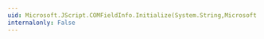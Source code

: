 ```yaml
---
uid: Microsoft.JScript.COMFieldInfo.Initialize(System.String,Microsoft.JScript.COMMemberInfo)
internalonly: False
---
```

